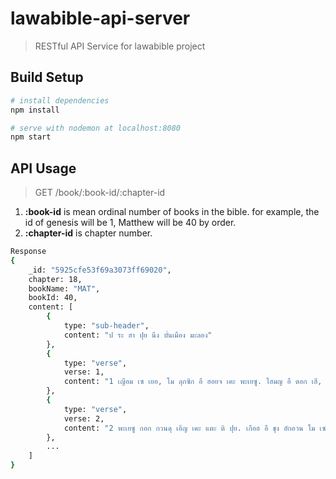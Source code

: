 # lawabible-api-server
> RESTful API Service for lawabible project

## Build Setup

``` bash
# install dependencies
npm install

# serve with nodemon at localhost:8080
npm start

```

## API Usage

> GET /book/:book-id/:chapter-id

1. **:book-id** is mean ordinal number of books in the bible. for example, the id of genesis will be 1, Matthew will be 40 by order.
2. **:chapter-id** is chapter number.

``` bash
Response
{
    _id: "5925cfe53f69a3073ff69020",
    chapter: 18,
    bookName: "MAT",
    bookId: 40,
    content: [
        {
            type: "sub-header",
            content: "ป ระ ฮา ปุย นึง บั่นเมือง มะลอง"
        },
        {
            type: "verse",
            verse: 1,
            content: "1 เญือม เซ เยอ, โม ลุกซิก อื ฮอยจ เคะ พะเยซู. ไฮมญ อื ตอก เฮี, มัฮ ปุย ป ระ ไล ฮา ปุย นึง บั่นเมือง มะลอง เงอ? อัฮ เซ ละ อื."
        },
        {
            type: "verse",
            verse: 2,
            content: "2 พะเยซู กอก กวนดุ เอีญ เคะ แตะ ติ ปุย. เกือฮ อื ชุง อักอวน โม เซ."
        },
        ...
    ]
}

```
